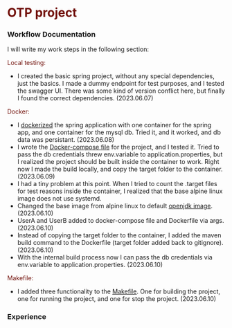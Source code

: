 # <span style="color:#73130d">OTP project</span>

### Workflow Documentation

I will write my work steps in the following section:

<span style="color:#73130d"> Local testing: </span>

* I created the basic spring project, without any special dependencies, just the basics. I made a dummy endpoint for test purposes, and I tested the swagger UI. There was some kind of version conflict here, but finally I found the correct dependencies. (2023.06.07)


<span style="color:#73130d"> Docker: </span>

* I [dockerized](./Dockerfile) the spring application with one container for the spring app, and one container for the mysql db. Tried it, and it worked, and db data was persistant. (2023.06.08)
* I wrote the [Docker-compose file](./docker-compose.yaml) for the project, and I tested it. Tried to pass the db credentials threw env.variable to application.properties, but I realized the project should be built inside the container to work. Right now I made the build locally, and copy the target folder to the container. (2023.06.09)
* I had a tiny problem at this point. When I tried to count the .target files for test reasons inside the container, I realized that the base alpine linux image does not use systemd. 
* Changed the base image from alpine linux to default [openjdk image](https://hub.docker.com/layers/library/eclipse-temurin/17-jdk/images/sha256-b0faf02bf7acfc65be1c2d0a291140300bd129620f145bf1013a1da748295d0c?context=explore). (2023.06.10)
* UserA and UserB added to docker-compose file and Dockerfile via args. (2023.06.10)
* Instead of copying the target folder to the container, I added the maven build command to the Dockerfile (target folder added back to gitignore). (2023.06.10)
* With the internal build process now I can pass the db credentials via env.variable to application.properties. (2023.06.10)

<span style="color:#73130d"> Makefile: </span>

* I added three functionality to the [Makefile](./Makefile). One for building the project, one for running the project, and one for stop the project. (2023.06.10)

### Experience






